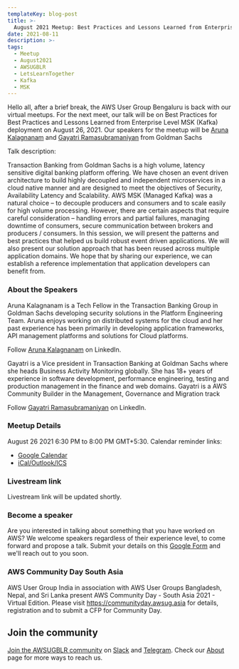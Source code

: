 ```yaml
---
templateKey: blog-post
title: >-
  August 2021 Meetup: Best Practices and Lessons Learned from Enterprise Level MSK (Kafka) deployment
date: 2021-08-11
description: >-
tags: 
  - Meetup 
  - August2021
  - AWSUGBLR 
  - LetsLearnTogether
  - Kafka
  - MSK
---
```


Hello all, after a brief break, the AWS User Group Bengaluru is back with our virtual meetups. For the next meet, our talk will be on Best Practices for Best Practices and Lessons Learned from Enterprise Level MSK (Kafka) deployment on August 26, 2021. Our speakers for the meetup will be [Aruna Kalagnanam](https://www.linkedin.com/in/aruna-kalagnanam-a123454/) and [Gayatri Ramasubramaniyan](https://www.linkedin.com/in/gayatrir/) from Goldman Sachs

Talk description:

Transaction Banking from Goldman Sachs is a high volume, latency sensitive digital banking platform offering. We have chosen an event driven architecture to build highly decoupled and independent microservices in a cloud native manner and are designed to meet the objectives of Security, Availability Latency and Scalability. AWS MSK (Managed Kafka) was a natural choice – to decouple producers and consumers and to scale easily for high volume processing. However, there are certain aspects that require careful consideration – handling errors and partial failures, managing downtime of consumers, secure communication between brokers and producers / consumers. In this session, we will present the patterns and best practices that helped us build robust event driven applications. We will also present our solution approach that has been reused across multiple application domains. We hope that by sharing our experience, we can establish a reference implementation that application developers can benefit from.


### About the Speakers

Aruna Kalagnanam is a Tech Fellow in the Transaction Banking Group in Goldman Sachs developing security solutions in the Platform Engineering Team. Aruna enjoys working on distributed systems for the cloud and her past experience has been primarily in developing application frameworks, API management platforms and solutions for Cloud platforms.

Follow [Aruna Kalagnanam](https://www.linkedin.com/in/aruna-kalagnanam-a123454/) on LinkedIn.


Gayatri is a Vice president in Transaction Banking at Goldman Sachs where she heads Business Activity Monitoring globally. She has 18+ years of experience in software development, performance engineering, testing and production management in the finance and web domains.  Gayatri is a AWS Community Builder in the Management, Governance and Migration track

Follow [Gayatri Ramasubramaniyan](https://www.linkedin.com/in/gayatrir/) on LinkedIn.

### Meetup Details

August 26 2021 6:30 PM to 8:00 PM GMT+5:30. Calendar reminder links:

- [Google Calendar](http://www.google.com/calendar/event?location=Online+event&action=TEMPLATE&sprop=name%3AAWS+User+Group-Bengaluru&sprop=website%3Ahttps%3A%2F%2Fwww.meetup.com%2Fawsugblr%2Fevents%2F280049870&details=For+full+details%2C+including+the+address%2C+and+to+RSVP+see%3A+https%3A%2F%2Fwww.meetup.com%2Fawsugblr%2Fevents%2F280049870%0A%0ATalk+description%3A%0A%0ATransaction+Banking+from+Goldman+Sachs+is+a+high+volume%2C+latency+sensitive+digita...&text=Best+Practices+and+Lessons+Learned+from+Enterprise+Level+MSK+%28Kafka%29+deployment&dates=20210826T130000Z%2F20210826T143000Z)
- [iCal/Outlook/ICS](https://www.meetup.com/awsugblr/events/280049870/ical/Best+Practices+and+Lessons+Learned+from+Enterprise+Level+MSK+%2528Kafka%2529+deployment.ics)


### Livestream link

Livestream link will be updated shortly. 


### Become a speaker

Are you interested in talking about something that you have worked on AWS? We welcome speakers regardless of their experience level, to come forward and propose a talk. Submit your details on this [Google Form](https://goo.gl/forms/OQXsmTFBjdFKq1Wp2) and we'll reach out to you soon.


### AWS Community Day South Asia

AWS User Group India in association with AWS User Groups Bangladesh, Nepal, and Sri Lanka present AWS Community Day - South Asia 2021 - Virtual Edition.  Please visit https://communityday.awsug.asia for details, registration and to submit a CFP for Community Day.


## Join the community

[Join the AWSUGBLR community](https://www.awsugblr.in/) on [Slack](https://go.awsugblr.in/slack_invite) and [Telegram](http://go.awsugblr.in/telegram). Check our [About](https://www.awsugblr.in/about) page for more ways to reach us.
